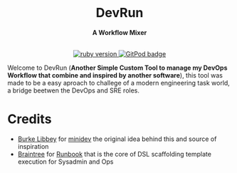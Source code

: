 <div align="center">
  <br>
  <h1>DevRun</h1>
  <strong>A Workflow Mixer</strong>
</div>
<br>
<p align="center">
  <a href="https://www.ruby-lang.org/en/">
    <img src="https://img.shields.io/badge/Ruby-v2.7.3-green.svg" alt="ruby version">
  </a>
  <a href="https://gitpod.io/#https://github.com/Jazb/devrun">
    <img src="https://img.shields.io/badge/setup-automated-blue?logo=gitpod" alt="GitPod badge">
  </a>
  </a>
</p>


Welcome to DevRun (**Another Simple Custom Tool to manage my DevOps Workflow that combine and inspired by another software**), this tool was made to be a easy aproach to challege of a modern engineering task world, a bridge beetwen the DevOps and SRE roles.


# Credits
 
- [Burke Libbey](https://github.com/burke) for [minidev](https://github.com/burke/minidev) the original idea behind this and source of inspiration
- [Braintree](https://www.braintreepayments.com) for [Runbook](https://github.com/braintree/runbook) that is the core of DSL scaffolding template execution for Sysadmin and Ops
